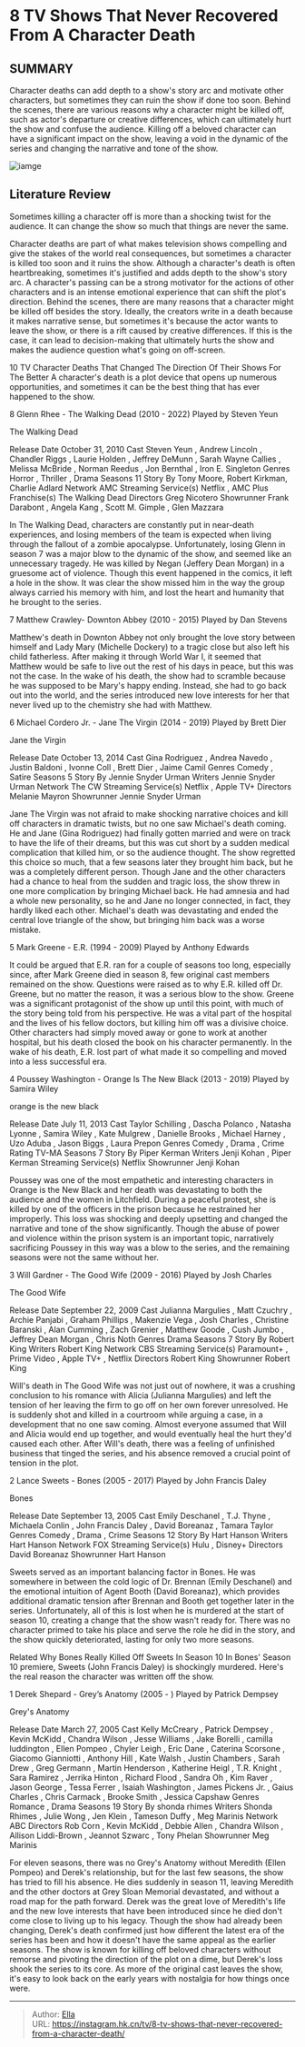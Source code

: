 # 8 TV Shows That Never Recovered From A Character Death


## SUMMARY 


 Character deaths can add depth to a show&#39;s story arc and motivate other characters, but sometimes they can ruin the show if done too soon. 
 Behind the scenes, there are various reasons why a character might be killed off, such as actor&#39;s departure or creative differences, which can ultimately hurt the show and confuse the audience. 
 Killing off a beloved character can have a significant impact on the show, leaving a void in the dynamic of the series and changing the narrative and tone of the show. 

![iamge](https://static1.srcdn.com/wordpress/wp-content/uploads/2023/12/8-tv-shows-that-never-recovered-from-a-character-death.jpg)

## Literature Review
Sometimes killing a character off is more than a shocking twist for the audience. It can change the show so much that things are never the same. 




Character deaths are part of what makes television shows compelling and give the stakes of the world real consequences, but sometimes a character is killed too soon and it ruins the show. Although a character&#39;s death is often heartbreaking, sometimes it&#39;s justified and adds depth to the show&#39;s story arc. A character&#39;s passing can be a strong motivator for the actions of other characters and is an intense emotional experience that can shift the plot&#39;s direction.
Behind the scenes, there are many reasons that a character might be killed off besides the story. Ideally, the creators write in a death because it makes narrative sense, but sometimes it&#39;s because the actor wants to leave the show, or there is a rift caused by creative differences. If this is the case, it can lead to decision-making that ultimately hurts the show and makes the audience question what&#39;s going on off-screen.
            

 10 TV Character Deaths That Changed The Direction Of Their Shows For The Better 
A character&#39;s death is a plot device that opens up numerous opportunities, and sometimes it can be the best thing that has ever happened to the show.





 8  Glenn Rhee - The Walking Dead (2010 - 2022) 
Played by Steven Yeun



 The Walking Dead 

 Release Date   October 31, 2010    Cast   Steven Yeun , Andrew Lincoln , Chandler Riggs , Laurie Holden , Jeffrey DeMunn , Sarah Wayne Callies , Melissa McBride , Norman Reedus , Jon Bernthal , Iron E. Singleton    Genres   Horror , Thriller , Drama    Seasons   11    Story By   Tony Moore, Robert Kirkman, Charlie Adlard    Network   AMC    Streaming Service(s)   Netflix , AMC Plus    Franchise(s)   The Walking Dead    Directors   Greg Nicotero    Showrunner   Frank Darabont , Angela Kang , Scott M. Gimple , Glen Mazzara    




In The Walking Dead, characters are constantly put in near-death experiences, and losing members of the team is expected when living through the fallout of a zombie apocalypse. Unfortunately, losing Glenn in season 7 was a major blow to the dynamic of the show, and seemed like an unnecessary tragedy. He was killed by Negan (Jeffery Dean Morgan) in a gruesome act of violence. Though this event happened in the comics, it left a hole in the show. It was clear the show missed him in the way the group always carried his memory with him, and lost the heart and humanity that he brought to the series.





 7  Matthew Crawley- Downton Abbey (2010 - 2015) 
Played by Dan Stevens
        

Matthew&#39;s death in Downton Abbey not only brought the love story between himself and Lady Mary (Michelle Dockery) to a tragic close but also left his child fatherless. After making it through World War I, it seemed that Matthew would be safe to live out the rest of his days in peace, but this was not the case. In the wake of his death, the show had to scramble because he was supposed to be Mary&#39;s happy ending. Instead, she had to go back out into the world, and the series introduced new love interests for her that never lived up to the chemistry she had with Matthew.




 6  Michael Cordero Jr. - Jane The Virgin (2014 - 2019) 
Played by Brett Dier
        

 Jane the Virgin 

 Release Date   October 13, 2014    Cast   Gina Rodriguez , Andrea Navedo , Justin Baldoni , Ivonne Coll , Brett Dier , Jaime Camil    Genres   Comedy , Satire    Seasons   5    Story By   Jennie Snyder Urman    Writers   Jennie Snyder Urman    Network   The CW    Streaming Service(s)   Netflix , Apple TV&#43;    Directors   Melanie Mayron    Showrunner   Jennie Snyder Urman    




Jane The Virgin was not afraid to make shocking narrative choices and kill off characters in dramatic twists, but no one saw Michael&#39;s death coming. He and Jane (Gina Rodriguez) had finally gotten married and were on track to have the life of their dreams, but this was cut short by a sudden medical complication that killed him, or so the audience thought. The show regretted this choice so much, that a few seasons later they brought him back, but he was a completely different person.
Though Jane and the other characters had a chance to heal from the sudden and tragic loss, the show threw in one more complication by bringing Michael back. He had amnesia and had a whole new personality, so he and Jane no longer connected, in fact, they hardly liked each other. Michael&#39;s death was devastating and ended the central love triangle of the show, but bringing him back was a worse mistake.





 5  Mark Greene - E.R. (1994 - 2009) 
Played by Anthony Edwards
        

It could be argued that E.R. ran for a couple of seasons too long, especially since, after Mark Greene died in season 8, few original cast members remained on the show. Questions were raised as to why E.R. killed off Dr. Greene, but no matter the reason, it was a serious blow to the show. Greene was a significant protagonist of the show up until this point, with much of the story being told from his perspective.
He was a vital part of the hospital and the lives of his fellow doctors, but killing him off was a divisive choice. Other characters had simply moved away or gone to work at another hospital, but his death closed the book on his character permanently. In the wake of his death, E.R. lost part of what made it so compelling and moved into a less successful era.





 4  Poussey Washington - Orange Is The New Black (2013 - 2019) 
Played by Samira Wiley
        

 orange is the new black 

 Release Date   July 11, 2013    Cast   Taylor Schilling , Dascha Polanco , Natasha Lyonne , Samira Wiley , Kate Mulgrew , Danielle Brooks , Michael Harney , Uzo Aduba , Jason Biggs , Laura Prepon    Genres   Comedy , Drama , Crime    Rating   TV-MA    Seasons   7    Story By   Piper Kerman    Writers   Jenji Kohan , Piper Kerman    Streaming Service(s)   Netflix    Showrunner   Jenji Kohan    




Poussey was one of the most empathetic and interesting characters in Orange is the New Black and her death was devastating to both the audience and the women in Litchfield. During a peaceful protest, she is killed by one of the officers in the prison because he restrained her improperly. This loss was shocking and deeply upsetting and changed the narrative and tone of the show significantly. Though the abuse of power and violence within the prison system is an important topic, narratively sacrificing Poussey in this way was a blow to the series, and the remaining seasons were not the same without her. 





 3  Will Gardner - The Good Wife (2009 - 2016) 
Played by Josh Charles
        

 The Good Wife 

 Release Date   September 22, 2009    Cast   Julianna Margulies , Matt Czuchry , Archie Panjabi , Graham Phillips , Makenzie Vega , Josh Charles , Christine Baranski , Alan Cumming , Zach Grenier , Matthew Goode , Cush Jumbo , Jeffrey Dean Morgan , Chris Noth    Genres   Drama    Seasons   7    Story By   Robert King    Writers   Robert King    Network   CBS    Streaming Service(s)   Paramount&#43; , Prime Video , Apple TV&#43; , Netflix    Directors   Robert King    Showrunner   Robert King    




Will&#39;s death in The Good Wife was not just out of nowhere, it was a crushing conclusion to his romance with Alicia (Julianna Margulies) and left the tension of her leaving the firm to go off on her own forever unresolved. He is suddenly shot and killed in a courtroom while arguing a case, in a development that no one saw coming. Almost everyone assumed that Will and Alicia would end up together, and would eventually heal the hurt they&#39;d caused each other. After Will&#39;s death, there was a feeling of unfinished business that tinged the series, and his absence removed a crucial point of tension in the plot.





 2  Lance Sweets - Bones (2005 - 2017) 
Played by John Francis Daley
        

 Bones 

 Release Date   September 13, 2005    Cast   Emily Deschanel , T.J. Thyne , Michaela Conlin , John Francis Daley , David Boreanaz , Tamara Taylor    Genres   Comedy , Drama , Crime    Seasons   12    Story By   Hart Hanson    Writers   Hart Hanson    Network   FOX    Streaming Service(s)   Hulu , Disney&#43;    Directors   David Boreanaz    Showrunner   Hart Hanson    




Sweets served as an important balancing factor in Bones. He was somewhere in between the cold logic of Dr. Brennan (Emily Deschanel) and the emotional intuition of Agent Booth (David Boreanaz), which provides additional dramatic tension after Brennan and Booth get together later in the series. Unfortunately, all of this is lost when he is murdered at the start of season 10, creating a change that the show wasn&#39;t ready for. There was no character primed to take his place and serve the role he did in the story, and the show quickly deteriorated, lasting for only two more seasons.
            
Related
 Why Bones Really Killed Off Sweets In Season 10 
In Bones&#39; Season 10 premiere, Sweets (John Francis Daley) is shockingly murdered. Here&#39;s the real reason the character was written off the show.



 1  Derek Shepard - Grey’s Anatomy (2005 - ) 
Played by Patrick Dempsey




 Grey&#39;s Anatomy 

 Release Date   March 27, 2005    Cast   Kelly McCreary , Patrick Dempsey , Kevin McKidd , Chandra Wilson , Jesse Williams , Jake Borelli , camilla luddington , Ellen Pompeo , Chyler Leigh , Eric Dane , Caterina Scorsone , Giacomo Gianniotti , Anthony Hill , Kate Walsh , Justin Chambers , Sarah Drew , Greg Germann , Martin Henderson , Katherine Heigl , T.R. Knight , Sara Ramirez , Jerrika Hinton , Richard Flood , Sandra Oh , Kim Raver , Jason George , Tessa Ferrer , Isaiah Washington , James Pickens Jr. , Gaius Charles , Chris Carmack , Brooke Smith , Jessica Capshaw    Genres   Romance , Drama    Seasons   19    Story By   shonda rhimes    Writers   Shonda Rhimes , Julie Wong , Jen Klein , Tameson Duffy , Meg Marinis    Network   ABC    Directors   Rob Corn , Kevin McKidd , Debbie Allen , Chandra Wilson , Allison Liddi-Brown , Jeannot Szwarc , Tony Phelan    Showrunner   Meg Marinis    




For eleven seasons, there was no Grey&#39;s Anatomy without Meredith (Ellen Pompeo) and Derek&#39;s relationship, but for the last few seasons, the show has tried to fill his absence. He dies suddenly in season 11, leaving Meredith and the other doctors at Grey Sloan Memorial devastated, and without a road map for the path forward. Derek was the great love of Meredith&#39;s life and the new love interests that have been introduced since he died don&#39;t come close to living up to his legacy. 
Though the show had already been changing, Derek&#39;s death confirmed just how different the latest era of the series has been and how it doesn&#39;t have the same appeal as the earlier seasons. The show is known for killing off beloved characters without remorse and pivoting the direction of the plot on a dime, but Derek&#39;s loss shook the series to its core. As more of the original cast leaves the show, it&#39;s easy to look back on the early years with nostalgia for how things once were.

---

> Author: [Ella](https://instagram.hk.cn/)  
> URL: https://instagram.hk.cn/tv/8-tv-shows-that-never-recovered-from-a-character-death/  

